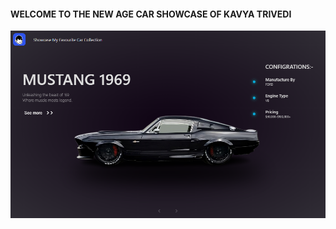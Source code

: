 <h4>WELCOME TO THE NEW AGE CAR SHOWCASE OF KAVYA TRIVEDI </h4>
<img src="pandres/githubpreviewbykavya.png">
